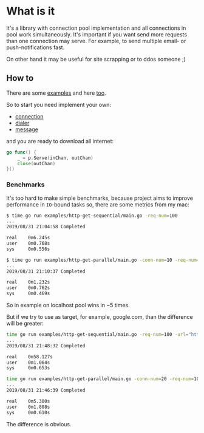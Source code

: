 # What is it

It's a library with connection pool implementation and all connections in pool work simultaneously.
 It's important if you want send more requests than one connection may serve. For example, to send
 multiple email- or push-notifications fast.

On other hand it may be useful for site scrapping or to ddos someone ;)

## How to

There are some [examples](./examples/http-get-parallel/main.go) and here [too](./pkg/pool/implementation_test.go).

So to start you need implement your own:

- [connection](./pkg/connection/interfaces.go)
- [dialer](./pkg/connection/interfaces.go)
- [message](./pkg/message/interfaces.go)

and you are ready to download all internet:
```go
go func() {
    _ = p.Serve(inChan, outChan)
    close(outChan)
}()
```

### Benchmarks

It's too hard to make simple benchmarks, because project aims to
 improve performance in `IO`-bound tasks so, there are some metrics
 from my mac:

```bash
$ time go run examples/http-get-sequential/main.go -req-num=100
...
2019/08/31 21:04:58 Completed

real    0m6.245s
user    0m0.768s
sys     0m0.556s
```

```bash
$ time go run examples/http-get-parallel/main.go -conn-num=10 -req-num=100
...
2019/08/31 21:10:37 Completed

real    0m1.232s
user    0m0.762s
sys     0m0.469s
```

So in example on localhost pool wins in ~5 times.

But if we try to use as target, for example, google.com, than the difference will be greater:

```bash
time go run examples/http-get-sequential/main.go -req-num=100 -url="https://google.com"
...
2019/08/31 21:48:32 Completed

real    0m58.127s
user    0m1.064s
sys     0m0.653s
```

```bash
time go run examples/http-get-parallel/main.go -conn-num=20 -req-num=100 -url="https://google.com"
...
2019/08/31 21:46:39 Completed

real    0m5.300s
user    0m1.808s
sys     0m0.610s
```

The difference is obvious.
